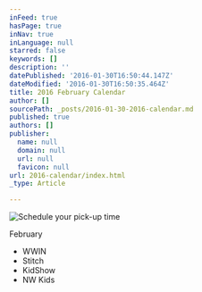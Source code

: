 ```yaml
---
inFeed: true
hasPage: true
inNav: true
inLanguage: null
starred: false
keywords: []
description: ''
datePublished: '2016-01-30T16:50:44.147Z'
dateModified: '2016-01-30T16:50:35.464Z'
title: 2016 February Calendar
author: []
sourcePath: _posts/2016-01-30-2016-calendar.md
published: true
authors: []
publisher:
  name: null
  domain: null
  url: null
  favicon: null
url: 2016-calendar/index.html
_type: Article

---
```

![Schedule your pick-up time](https://s3-us-west-2.amazonaws.com/the-grid-img/p/09ec3bff67e6d69f14371c457a652eab8d9fa811.jpg)

February

* WWIN
* Stitch
* KidShow
* NW Kids
